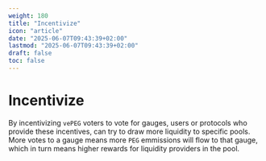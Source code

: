 ```yaml
---
weight: 180
title: "Incentivize"
icon: "article"
date: "2025-06-07T09:43:39+02:00"
lastmod: "2025-06-07T09:43:39+02:00"
draft: false
toc: false
---
```

# Incentivize

By incentivizing `vePEG` voters to vote for gauges, users or protocols who provide these incentives, can try to draw more liquidity to specific pools. More votes to a gauge means more `PEG` emmissions will flow to that gauge, which in turn means higher rewards for liquidity providers in the pool.
